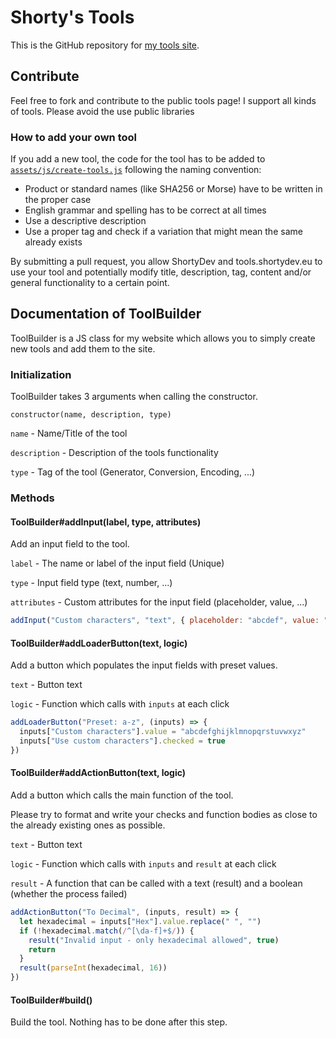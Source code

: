 # Shorty's Tools

This is the GitHub repository for [my tools site](https://tools.shortydev.eu).

## Contribute

Feel free to fork and contribute to the public tools page!
I support all kinds of tools. Please avoid the use public libraries 

### How to add your own tool

If you add a new tool, the code for the tool has to be added
to [`assets/js/create-tools.js`](https://github.com/ShortyDev/tools/tree/main/assets/js/create-tools.js) following the naming
convention:

- Product or standard names (like SHA256 or Morse) have to be written in the proper case
- English grammar and spelling has to be correct at all times
- Use a descriptive description
- Use a proper tag and check if a variation that might mean the same already exists

By submitting a pull request, you allow ShortyDev and tools.shortydev.eu to use your tool and potentially modify title, description, tag, content and/or general functionality to a certain point.

## Documentation of ToolBuilder
ToolBuilder is a JS class for my website which allows you to simply create new tools and add them to the site.

### Initialization
ToolBuilder takes 3 arguments when calling the constructor.

`constructor(name, description, type)`

`name` - Name/Title of the tool

`description` - Description of the tools functionality

`type` - Tag of the tool (Generator, Conversion, Encoding, ...)

### Methods
#### ToolBuilder#addInput(label, type, attributes)
Add an input field to the tool.

`label` - The name or label of the input field (Unique)

`type` - Input field type (text, number, ...)

`attributes` - Custom attributes for the input field (placeholder, value, ...)

```js
addInput("Custom characters", "text", { placeholder: "abcdef", value: "abc" })
```

#### ToolBuilder#addLoaderButton(text, logic)
Add a button which populates the input fields with preset values.

`text` - Button text

`logic` - Function which calls with `inputs` at each click

```js
addLoaderButton("Preset: a-z", (inputs) => {
  inputs["Custom characters"].value = "abcdefghijklmnopqrstuvwxyz"
  inputs["Use custom characters"].checked = true
})
```

#### ToolBuilder#addActionButton(text, logic)
Add a button which calls the main function of the tool.

Please try to format and write your checks and function bodies as close to the already existing ones as possible.

`text` - Button text

`logic` - Function which calls with `inputs` and `result` at each click

`result` - A function that can be called with a text (result) and a boolean (whether the process failed)
```js
addActionButton("To Decimal", (inputs, result) => {
  let hexadecimal = inputs["Hex"].value.replace(" ", "")
  if (!hexadecimal.match(/^[\da-f]+$/)) {
    result("Invalid input - only hexadecimal allowed", true)
    return
  }
  result(parseInt(hexadecimal, 16))
})
```

#### ToolBuilder#build()
Build the tool. Nothing has to be done after this step.